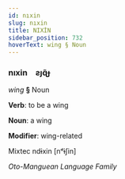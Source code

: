 ```yaml
---
id: nıxin
slug: nıxin
title: NIXİN
sidebar_position: 732
hoverText: wing § Noun
---
```


### nıxin&emsp;<span kind="abugida">ƨȷɋ̃ɟ</span>

*wing* **§** Noun

**Verb**: to be a wing

**Noun**: a wing

**Modifier**: wing-related

Mixtec ndɨxin [nᵈɨʃin]

*Oto-Manguean Language Family*